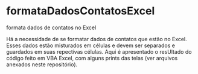 # formataDadosContatosExcel
formata dados de contatos no Excel

Há a necessidade de se formatar dados de contatos que estão no Excel.
Esses dados estão misturados em células e devem ser separados e guardados em suas repectivas células.
Aqui é apresentado o resUltado do código feito em VBA Excel, com alguns prints das telas (ver arquivos anexados neste repositório). 
